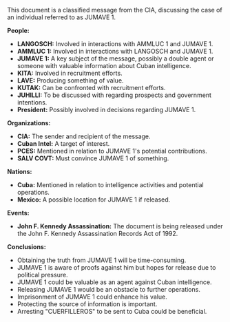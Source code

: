 This document is a classified message from the CIA, discussing the case of an individual referred to as JUMAVE 1.

**People:**

*   **LANGOSCH:** Involved in interactions with AMMLUC 1 and JUMAVE 1.
*   **AMMLUC 1:** Involved in interactions with LANGOSCH and JUMAVE 1.
*   **JUMAVE 1:** A key subject of the message, possibly a double agent or someone with valuable information about Cuban intelligence.
*   **KITA:** Involved in recruitment efforts.
*   **LAVE:** Producing something of value.
*   **KUTAK:** Can be confronted with recruitment efforts.
*   **JUHILLI:** To be discussed with regarding prospects and government intentions.
*   **President:** Possibly involved in decisions regarding JUMAVE 1.

**Organizations:**

*   **CIA:** The sender and recipient of the message.
*   **Cuban Intel:** A target of interest.
*   **PCES:** Mentioned in relation to JUMAVE 1's potential contributions.
*   **SALV COVT:** Must convince JUMAVE 1 of something.

**Nations:**

*   **Cuba:** Mentioned in relation to intelligence activities and potential operations.
*   **Mexico:** A possible location for JUMAVE 1 if released.

**Events:**

*   **John F. Kennedy Assassination:** The document is being released under the John F. Kennedy Assassination Records Act of 1992.

**Conclusions:**

*   Obtaining the truth from JUMAVE 1 will be time-consuming.
*   JUMAVE 1 is aware of proofs against him but hopes for release due to political pressure.
*   JUMAVE 1 could be valuable as an agent against Cuban intelligence.
*   Releasing JUMAVE 1 would be an obstacle to further operations.
*   Imprisonment of JUMAVE 1 could enhance his value.
*   Protecting the source of information is important.
*   Arresting "CUERFILLEROS" to be sent to Cuba could be beneficial.
